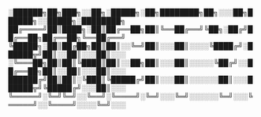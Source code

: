 
░██████╗██╗███╗░░██╗░█████╗░██╗████████╗██╗░░░██╗██████╗░░█████╗░████████╗
██╔════╝██║████╗░██║██╔══██╗██║╚══██╔══╝╚██╗░██╔╝██╔══██╗██╔══██╗╚══██╔══╝
╚█████╗░██║██╔██╗██║██║░░╚═╝██║░░░██║░░░░╚████╔╝░██████╦╝██║░░██║░░░██║░░░
░╚═══██╗██║██║╚████║██║░░██╗██║░░░██║░░░░░╚██╔╝░░██╔══██╗██║░░██║░░░██║░░░
██████╔╝██║██║░╚███║╚█████╔╝██║░░░██║░░░░░░██║░░░██████╦╝╚█████╔╝░░░██║░░░
╚═════╝░╚═╝╚═╝░░╚══╝░╚════╝░╚═╝░░░╚═╝░░░░░░╚═╝░░░╚═════╝░░╚════╝░░░░╚═╝░░░